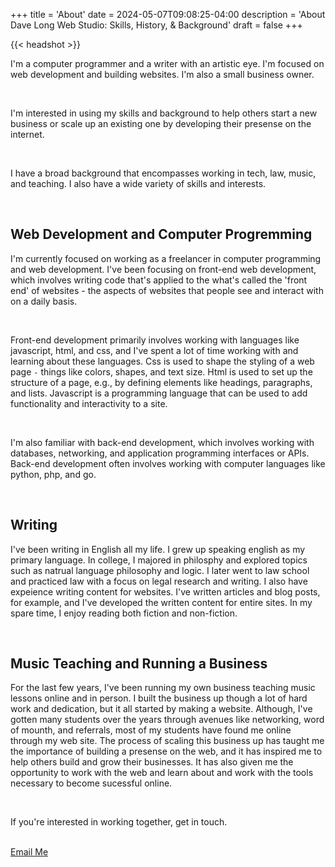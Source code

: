 +++
title = 'About'
date = 2024-05-07T09:08:25-04:00
description = 'About Dave Long Web Studio: Skills, History, & Background'
draft = false
+++

{{< headshot >}}

I'm a computer programmer and a writer with an artistic eye. I'm focused on
web development and building websites.  I'm also a small business owner.

<br>

I'm interested in using my skills and background to help others start a new
business or scale up an existing one by developing their presense on the
internet.

<br>

I have a broad background that encompasses working in tech, law, music, and
teaching.  I also have a wide variety of skills and interests.

<br>

## Web Development and Computer Progremming

I'm currently focused on working as a freelancer in computer programming and
web development.  I've been focusing on front-end web development, which
involves writing code that's applied to the what's called the 'front end' of
websites - the aspects of websites that people see and interact with on a daily
basis.

<br>

Front-end development primarily involves working with languages
like javascript, html, and css, and I've spent a lot of time working with and
learning about these languages.  Css is used to shape the styling of a web page
`-` things like colors, shapes, and text size.  Html is used to set up the
structure of a page, e.g., by defining elements like headings, paragraphs, and
lists.  Javascript is a programming language that can be used to add
functionality and interactivity to a site.

<br>

I'm also familiar with back-end development, which involves working with
databases, networking, and application programming interfaces or APIs. Back-end
development often involves working with computer languages like python, php, and
go.

<br>

## Writing

I've been writing in English all my life.  I grew up speaking english as my
primary language.  In college, I majored in philosphy and explored topics such
as natrual language philosophy and logic.  I later went to law school and
practiced law with a focus on legal research and writing. I also have expeience
writing content for websites.  I've written articles and blog posts, for
example, and I've developed the written content for entire sites. In my spare
time, I enjoy reading both fiction and non-fiction.

<br>

## Music Teaching and Running a Business

For the last few years, I've been running my own business teaching music
lessons online and in person.  I built the business up though a lot of hard
work and dedication, but it all started by making a website.  Although, I've
gotten many students over the years through avenues like networking, word of
mounth, and referrals, most of my students have found me online through my web
site.  The process of scaling this business up has taught me the importance of
building a presense on the web, and it has inspired me to help others build and
grow their businesses.  It has also given me the opportunity to work with the
web and learn about and work with the tools necessary to become sucessful
online.

<br/>

<p class='txt-center'>If you're interested in working together, get in touch.</p> 

<br>

<div>
    <a 
      href="mailto:davelongdev@gmail.com"
      class="btn btn-center"
    >
      Email Me
    </a>
</div>

<br/>

